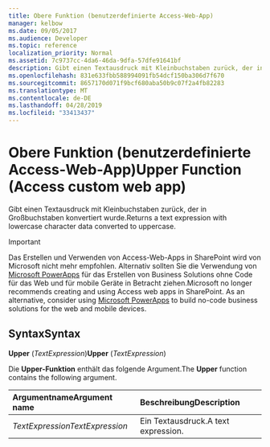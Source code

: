 ```yaml
---
title: Obere Funktion (benutzerdefinierte Access-Web-App)
manager: kelbow
ms.date: 09/05/2017
ms.audience: Developer
ms.topic: reference
localization_priority: Normal
ms.assetid: 7c9737cc-4da6-46da-9dfa-57dfe91641bf
description: Gibt einen Textausdruck mit Kleinbuchstaben zurück, der in Großbuchstaben konvertiert wurde.
ms.openlocfilehash: 831e633fbb588994091fb54dcf150ba306d7f670
ms.sourcegitcommit: 8657170d071f9bcf680aba50b9c07f2a4fb82283
ms.translationtype: MT
ms.contentlocale: de-DE
ms.lasthandoff: 04/28/2019
ms.locfileid: "33413437"
---
```

# <a name="upper-function-access-custom-web-app"></a><span data-ttu-id="c5669-103">Obere Funktion (benutzerdefinierte Access-Web-App)</span><span class="sxs-lookup"><span data-stu-id="c5669-103">Upper Function (Access custom web app)</span></span>

<span data-ttu-id="c5669-104">Gibt einen Textausdruck mit Kleinbuchstaben zurück, der in Großbuchstaben konvertiert wurde.</span><span class="sxs-lookup"><span data-stu-id="c5669-104">Returns a text expression with lowercase character data converted to uppercase.</span></span>
  
> [!IMPORTANT]
> <span data-ttu-id="c5669-p101">Das Erstellen und Verwenden von Access-Web-Apps in SharePoint wird von Microsoft nicht mehr empfohlen. Alternativ sollten Sie die Verwendung von [Microsoft PowerApps](https://powerapps.microsoft.com/en-us/) für das Erstellen von Business Solutions ohne Code für das Web und für mobile Geräte in Betracht ziehen.</span><span class="sxs-lookup"><span data-stu-id="c5669-p101">Microsoft no longer recommends creating and using Access web apps in SharePoint. As an alternative, consider using [Microsoft PowerApps](https://powerapps.microsoft.com/en-us/) to build no-code business solutions for the web and mobile devices.</span></span> 
  
## <a name="syntax"></a><span data-ttu-id="c5669-107">Syntax</span><span class="sxs-lookup"><span data-stu-id="c5669-107">Syntax</span></span>

 <span data-ttu-id="c5669-108">**Upper** (*TextExpression*)</span><span class="sxs-lookup"><span data-stu-id="c5669-108">**Upper** (*TextExpression*)</span></span> 
  
<span data-ttu-id="c5669-109">Die **Upper-Funktion** enthält das folgende Argument.</span><span class="sxs-lookup"><span data-stu-id="c5669-109">The **Upper** function contains the following argument.</span></span> 
  
|<span data-ttu-id="c5669-110">**Argumentname**</span><span class="sxs-lookup"><span data-stu-id="c5669-110">**Argument name**</span></span>|<span data-ttu-id="c5669-111">**Beschreibung**</span><span class="sxs-lookup"><span data-stu-id="c5669-111">**Description**</span></span>|
|:-----|:-----|
| <span data-ttu-id="c5669-112">*TextExpression*</span><span class="sxs-lookup"><span data-stu-id="c5669-112">*TextExpression*</span></span>  <br/> |<span data-ttu-id="c5669-113">Ein Textausdruck.</span><span class="sxs-lookup"><span data-stu-id="c5669-113">A text expression.</span></span>  <br/> |
   

